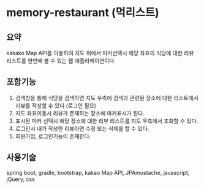 
# **memory-restaurant (먹리스트)**

## 요약
kakako Map API를 이용하여 지도 위에서 마커선택시 해당 좌표의 식당에 대한 리뷰 리스트를 한번에 볼 수 있는 웹 애플리케이션이다.

## 포함기능
1. 검색창을 통해 식당을 검색하면 지도 우측에 검색과 관련된 장소에 대한 리스트에서 리뷰를 작성할 수 있다.(로그인 필요)
2. 지도 좌표이동시 리뷰가 존재하는 장소에 마커표시가 된다.
3. 표시된 마커 선택시 해당 장소에 대한 리뷰 리스트를 지도 우측에서 조회할 수 있다.
4. 로그인시 내가 작성한 리뷰라면 수정 또는 삭제를 할 수 있다.
5. 회원가입, 로그인기능이 존재한다.

## 사용기술
spring boot, gradle, bootstrap, kakao Map API, JPAmustache, javascript, jQuery, css
